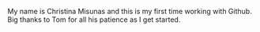 My name is Christina Misunas and this is my first time working with Github. 
Big thanks to Tom for all his patience as I get started.

